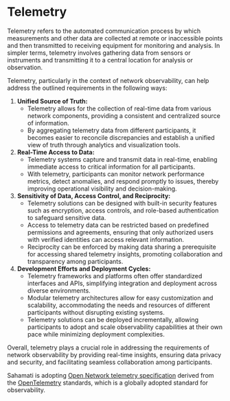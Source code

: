 # Telemetry

Telemetry refers to the automated communication process by which measurements and other data are collected at remote or inaccessible points and then transmitted to receiving equipment for monitoring and analysis. In simpler terms, telemetry involves gathering data from sensors or instruments and transmitting it to a central location for analysis or observation.

Telemetry, particularly in the context of network observability, can help address the outlined requirements in the following ways:

1. **Unified Source of Truth:**
   * Telemetry allows for the collection of real-time data from various network components, providing a consistent and centralized source of information.
   * By aggregating telemetry data from different participants, it becomes easier to reconcile discrepancies and establish a unified view of truth through analytics and visualization tools.
2. **Real-Time Access to Data:**
   * Telemetry systems capture and transmit data in real-time, enabling immediate access to critical information for all participants.
   * With telemetry, participants can monitor network performance metrics, detect anomalies, and respond promptly to issues, thereby improving operational visibility and decision-making.
3. **Sensitivity of Data, Access Control, and Reciprocity:**
   * Telemetry solutions can be designed with built-in security features such as encryption, access controls, and role-based authentication to safeguard sensitive data.
   * Access to telemetry data can be restricted based on predefined permissions and agreements, ensuring that only authorized users with verified identities can access relevant information.
   * Reciprocity can be enforced by making data sharing a prerequisite for accessing shared telemetry insights, promoting collaboration and transparency among participants.
4. **Development Efforts and Deployment Cycles:**
   * Telemetry frameworks and platforms often offer standardized interfaces and APIs, simplifying integration and deployment across diverse environments.
   * Modular telemetry architectures allow for easy customization and scalability, accommodating the needs and resources of different participants without disrupting existing systems.
   * Telemetry solutions can be deployed incrementally, allowing participants to adopt and scale observability capabilities at their own pace while minimizing deployment complexities.

Overall, telemetry plays a crucial role in addressing the requirements of network observability by providing real-time insights, ensuring data privacy and security, and facilitating seamless collaboration among participants.

Sahamati is adopting [Open Network telemetry specification](https://github.com/Sunbird-Obsrv/network-telemetry-spec) derived from the [OpenTelemetry](https://opentelemetry.io/docs/concepts/) standards, which is a globally adopted standard for observability.
